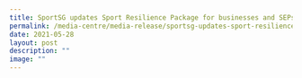 ```yaml
---
title: SportSG updates Sport Resilience Package for businesses and SEPs
permalink: /media-centre/media-release/sportsg-updates-sport-resilience-package-for-businesses-and-seps/
date: 2021-05-28
layout: post
description: ""
image: ""
---
```

